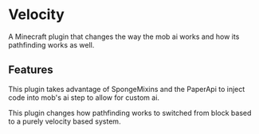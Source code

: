 # Velocity
A Minecraft plugin that changes the way the mob ai works and how its pathfinding works as well.


## Features
This plugin takes advantage of SpongeMixins and the PaperApi to inject code into mob's ai step to allow for custom ai.

This plugin changes how pathfinding works to switched from block based to a purely velocity based system.
